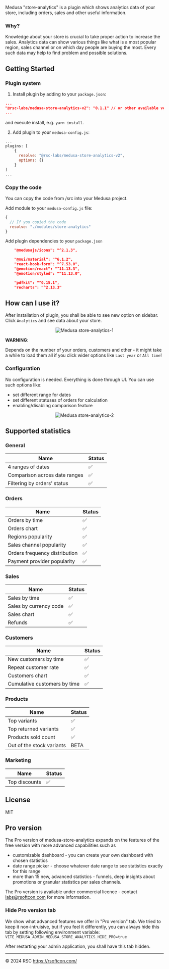 Medusa "store-analytics" is a plugin which shows analytics data of your store, including orders, sales and other useful information.

### Why?

Knowledge about your store is crucial to take proper action to increase the sales. Analytics data can show various things like what is a most popular region, sales channel or on which day people are buying the most. Every such data may help to find problem and possible solutions. 

## Getting Started

### Plugin system

1. Install plugin by adding to your `package.json`:

```json
...
"@rsc-labs/medusa-store-analytics-v2": "0.1.1" // or other available version
...
```
and execute install, e.g. `yarn install`.

2. Add plugin to your `medusa-config.js`:

```js
...
plugins: [
    {
      resolve: "@rsc-labs/medusa-store-analytics-v2",
      options: {}
    }
]
...
```

### Copy the code

You can copy the code from /src into your Medusa project.

Add module to your `medusa-config.js` file:

```js
{
  // If you copied the code
  resolve: "./modules/store-analytics"
}
```

Add plugin dependencies to your `package.json`
```json
    "@medusajs/icons": "^2.1.3",

    "@mui/material": "^6.1.2",
    "react-hook-form": "^7.53.0",
    "@emotion/react": "^11.13.3",
    "@emotion/styled": "^11.13.0",

    "pdfkit": "^0.15.1",
    "recharts": "^2.13.3"
```

## How can I use it?

After installation of plugin, you shall be able to see new option on sidebar. Click `Analytics` and see data about your store.

<p align="center">
  <picture>
    <img alt="Medusa store-analytics-1" src="https://github.com/RSC-Labs/medusa-store-analytics/blob/a2b38a666f5bab31c08f11146edbc336dd27dfbc/v2/docs/medusa-store-analytics-1.PNG">
  </picture>
</p>

**WARNING**:

Depends on the number of your orders, customers and other - it might take a while to load them all if you click wider options like `Last year` or `All time`!

### Configuration

No configuration is needed. Everything is done through UI. You can use such options like:
- set different range for dates
- set different statuses of orders for calculation
- enabling/disabling comparison feature

<p align="center">
  <picture>
    <img alt="Medusa store-analytics-2" src="https://github.com/RSC-Labs/medusa-store-analytics/blob/a2b38a666f5bab31c08f11146edbc336dd27dfbc/v2/docs/medusa-store-analytics-2.PNG">
  </picture>
</p>

## Supported statistics

### General

| Name | Status |
| --- | --- |
| 4 ranges of dates | :white_check_mark: |
| Comparison across date ranges | :white_check_mark: |
| Filtering by orders' status | :white_check_mark: |

### Orders

| Name | Status |
| --- | --- |
| Orders by time | :white_check_mark: |
| Orders chart | :white_check_mark: |
| Regions popularity | :white_check_mark: |
| Sales channel popularity | :white_check_mark: |
| Orders frequency distribution | :white_check_mark: |
| Payment provider popularity | :white_check_mark: |

### Sales

| Name | Status |
| --- | --- |
| Sales by time | :white_check_mark: |
| Sales by currency code | :white_check_mark: |
| Sales chart | :white_check_mark: |
| Refunds | :white_check_mark: |

### Customers


| Name | Status |
| --- | --- |
| New customers by time | :white_check_mark: |
| Repeat customer rate | :white_check_mark: |
| Customers chart | :white_check_mark: |
| Cumulative customers by time | :white_check_mark: |

### Products

| Name | Status |
| --- | --- |
| Top variants | :white_check_mark: |
| Top returned variants | :white_check_mark: |
| Products sold count | :white_check_mark: |
| Out of the stock variants | BETA |

### Marketing

| Name | Status |
| --- | --- |
| Top discounts | :white_check_mark: |

## License

MIT

## Pro version

The Pro version of medusa-store-analytics expands on the features of the free version with more advanced capabilities such as 
- customizable dashboard - you can create your own dashboard with chosen statistics
- date range picker - choose whatever date range to see statistics exactly for this range
- more than 15 new, advanced statistics - funnels, deep insights about promotions or granular statistics per sales channels.

The Pro version is available under commercial licence - contact labs@rsoftcon.com for more information.

### Hide Pro version tab

We show what advanced features we offer in "Pro version" tab. We tried to keep it non-intruisive, but if you feel it differently, you can always hide this tab by setting following environment variable:
`VITE_MEDUSA_ADMIN_MEDUSA_STORE_ANALYTICS_HIDE_PRO=true`

After restarting your admin application, you shall have this tab hidden.

---

© 2024 RSC https://rsoftcon.com/
